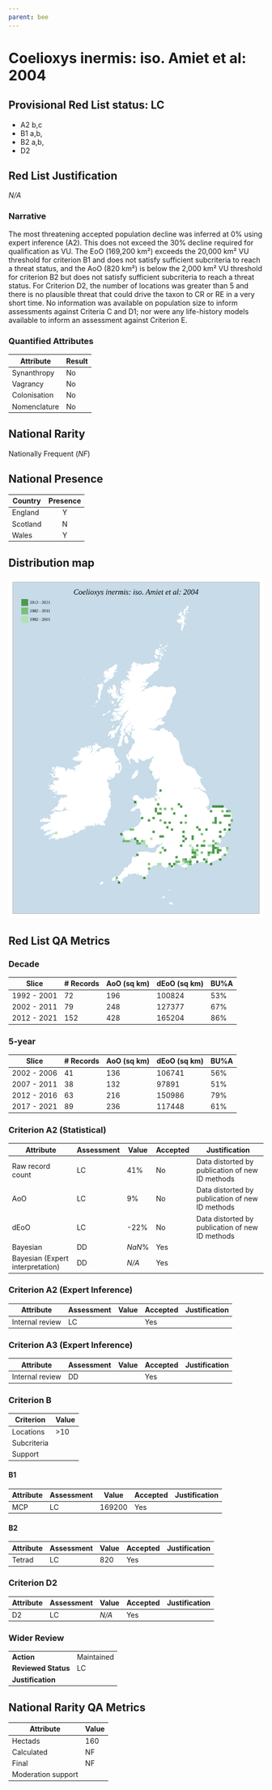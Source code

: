 ```yaml
---
parent: bee
---
```


# Coelioxys inermis: iso. Amiet et al: 2004

## Provisional Red List status: LC
- A2 b,c
- B1 a,b, 
- B2 a,b, 
- D2

## Red List Justification
*N/A*
### Narrative


The most threatening accepted population decline was inferred at 0% using expert inference (A2). This does not exceed the 30% decline required for qualification as VU. The EoO (169,200 km²) exceeds the 20,000 km² VU threshold for criterion B1 and does not satisfy sufficient subcriteria to reach a threat status, and the AoO (820 km²) is below the 2,000 km² VU threshold for criterion B2 but does not satisfy sufficient subcriteria to reach a threat status. For Criterion D2, the number of locations was greater than 5 and there is no plausible threat that could drive the taxon to CR or RE in a very short time. No information was available on population size to inform assessments against Criteria C and D1; nor were any life-history models available to inform an assessment against Criterion E.
### Quantified Attributes
|Attribute|Result|
|---|---|
|Synanthropy|No|
|Vagrancy|No|
|Colonisation|No|
|Nomenclature|No|


## National Rarity
Nationally Frequent (*NF*)

## National Presence
|Country|Presence
|---|:-:|
|England|Y|
|Scotland|N|
|Wales|Y|


## Distribution map
![](../map/206.svg)

## Red List QA Metrics
### Decade
| Slice | # Records | AoO (sq km) | dEoO (sq km) |BU%A |
|---|---|---|---|---|
|1992 - 2001|72|196|100824|53%|
|2002 - 2011|79|248|127377|67%|
|2012 - 2021|152|428|165204|86%|
### 5-year
| Slice | # Records | AoO (sq km) | dEoO (sq km) |BU%A |
|---|---|---|---|---|
|2002 - 2006|41|136|106741|56%|
|2007 - 2011|38|132|97891|51%|
|2012 - 2016|63|216|150986|79%|
|2017 - 2021|89|236|117448|61%|
### Criterion A2 (Statistical)
|Attribute|Assessment|Value|Accepted|Justification
|---|---|---|---|---|
|Raw record count|LC|41%|No|Data distorted by publication of new ID methods|
|AoO|LC|9%|No|Data distorted by publication of new ID methods|
|dEoO|LC|-22%|No|Data distorted by publication of new ID methods|
|Bayesian|DD|*NaN*%|Yes||
|Bayesian (Expert interpretation)|DD|*N/A*|Yes||
### Criterion A2 (Expert Inference)
|Attribute|Assessment|Value|Accepted|Justification
|---|---|---|---|---|
|Internal review|LC||Yes||
### Criterion A3 (Expert Inference)
|Attribute|Assessment|Value|Accepted|Justification
|---|---|---|---|---|
|Internal review|DD||Yes||
### Criterion B
|Criterion| Value|
|---|---|
|Locations|>10|
|Subcriteria||
|Support||
#### B1
|Attribute|Assessment|Value|Accepted|Justification
|---|---|---|---|---|
|MCP|LC|169200|Yes||
#### B2
|Attribute|Assessment|Value|Accepted|Justification
|---|---|---|---|---|
|Tetrad|LC|820|Yes||
### Criterion D2
|Attribute|Assessment|Value|Accepted|Justification
|---|---|---|---|---|
|D2|LC|*N/A*|Yes||
### Wider Review
|  |  |
|---|---|
|**Action**|Maintained|
|**Reviewed Status**|LC|
|**Justification**||


## National Rarity QA Metrics
|Attribute|Value|
|---|---|
|Hectads|160|
|Calculated|NF|
|Final|NF|
|Moderation support||


